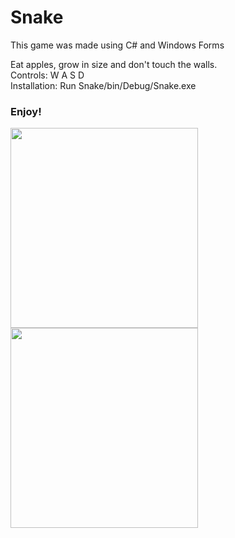 Snake
===
This game was made using C# and Windows Forms

Eat apples, grow in size and don't touch the walls.<br>
Controls: W A S D <br>
Installation: Run Snake/bin/Debug/Snake.exe
### Enjoy!
<img src="https://user-images.githubusercontent.com/23034890/34440092-dbbbb028-ecc3-11e7-9e09-6aa504ff6d14.jpg" width="300" height="320"/>
<img src="https://user-images.githubusercontent.com/23034890/34440091-db9ea3ac-ecc3-11e7-9d47-b7b72b5c283f.jpg" width="300" height="320"/>

